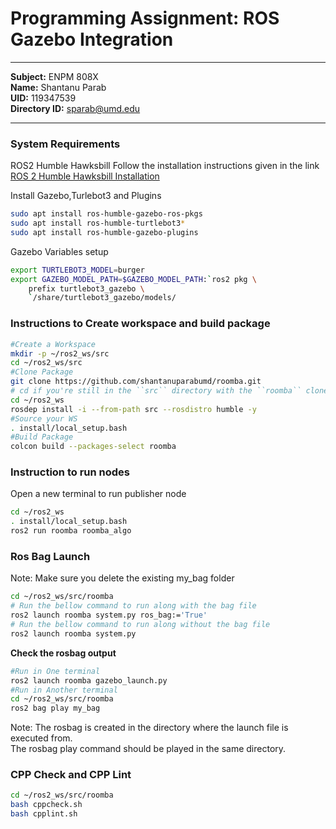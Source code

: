 # Programming Assignment: ROS Gazebo Integration
***
**Subject:** ENPM 808X  
**Name:** Shantanu Parab  
**UID:** 119347539  
**Directory ID:** sparab@umd.edu
***

### System Requirements
ROS2 Humble Hawksbill
Follow the installation instructions given in the link  
[ROS 2 Humble Hawksbill Installation](http://docs.ros.org/en/humble/Installation/Alternatives/Ubuntu-Development-Setup.html)  

Install Gazebo,Turlebot3 and Plugins  
```bash
sudo apt install ros-humble-gazebo-ros-pkgs
sudo apt install ros-humble-turtlebot3*
sudo apt install ros-humble-gazebo-plugins
```
Gazebo Variables setup
```bash
export TURTLEBOT3_MODEL=burger
export GAZEBO_MODEL_PATH=$GAZEBO_MODEL_PATH:`ros2 pkg \
    prefix turtlebot3_gazebo \
    `/share/turtlebot3_gazebo/models/
```

### Instructions to Create workspace and build package
```bash
#Create a Workspace
mkdir -p ~/ros2_ws/src
cd ~/ros2_ws/src
#Clone Package
git clone https://github.com/shantanuparabumd/roomba.git
# cd if you're still in the ``src`` directory with the ``roomba`` clone
cd ~/ros2_ws
rosdep install -i --from-path src --rosdistro humble -y
#Source your WS
. install/local_setup.bash
#Build Package
colcon build --packages-select roomba
```


### Instruction to run nodes
Open a new terminal to run publisher node
```bash
cd ~/ros2_ws
. install/local_setup.bash
ros2 run roomba roomba_algo
```

### Ros Bag Launch
Note: Make sure you delete the existing my_bag folder
```bash
cd ~/ros2_ws/src/roomba
# Run the bellow command to run along with the bag file
ros2 launch roomba system.py ros_bag:='True'
# Run the bellow command to run along without the bag file
ros2 launch roomba system.py
```
**Check the rosbag output**
```bash
#Run in One terminal
ros2 launch roomba gazebo_launch.py
#Run in Another terminal
cd ~/ros2_ws/src/roomba
ros2 bag play my_bag
```
Note: The rosbag is created in the directory where the launch file is executed from.  
The rosbag play command should be played in the same directory.

### CPP Check and CPP Lint
```bash
cd ~/ros2_ws/src/roomba
bash cppcheck.sh
bash cpplint.sh
```